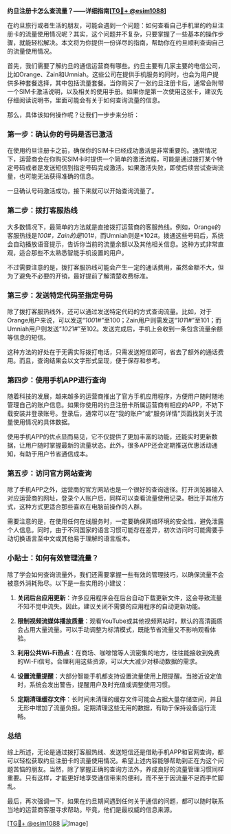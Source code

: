 **约旦注册卡怎么查流量？——详细指南[[TG💪+ @esim1088](https://t.me/s/esim1088)]**

在约旦旅行或者生活的朋友，可能会遇到一个问题：如何查看自己手机里的约旦注册卡的流量使用情况呢？其实，这个问题并不复杂，只要掌握了一些基本的操作步骤，就能轻松解决。本文将为你提供一份详尽的指南，帮助你在约旦顺利查询自己的流量使用情况。

首先，我们需要了解约旦的通信运营商有哪些。约旦主要有几家主要的电信公司，比如Orange、Zain和Umniah。这些公司在提供手机服务的同时，也会为用户提供多种套餐选择，其中包括流量套餐。当你购买了一张约旦注册卡后，通常会附带一个SIM卡激活说明，以及相关的使用手册。如果你是第一次使用这张卡，建议先仔细阅读说明书，里面可能会有关于如何查询流量的信息。

那么，具体该如何操作呢？让我们一步步来分析：

### 第一步：确认你的号码是否已激活

在使用约旦注册卡之前，确保你的SIM卡已经成功激活是非常重要的。通常情况下，运营商会在你购买SIM卡时提供一个简单的激活流程，可能是通过拨打某个特定号码或者是发送短信到指定号码完成激活。如果激活失败，即使后续尝试查询流量，也可能无法获得准确的信息。

一旦确认号码激活成功，接下来就可以开始查询流量了。

### 第二步：拨打客服热线

大多数情况下，最简单的方法就是直接拨打运营商的客服热线。例如，Orange的客服热线是*100#，Zain的是*101#，而Umniah则是*102#。拨通这些号码后，系统会自动播放语音提示，告诉你当前的流量余额以及其他相关信息。这种方式非常直观，适合那些不太熟悉智能手机设置的用户。

不过需要注意的是，拨打客服热线可能会产生一定的通话费用，虽然金额不大，但为了避免不必要的开销，最好提前了解清楚收费标准。

### 第三步：发送特定代码至指定号码

除了拨打客服热线外，还可以通过发送特定代码的方式查询流量。比如，对于Orange用户来说，可以发送“*100*1#”至100；Zain用户则需发送“*101*1#”至101；而Umniah用户则发送“*102*1#”至102。发送完成后，手机上会收到一条包含流量余额等信息的短信。

这种方法的好处在于无需实际拨打电话，只需发送短信即可，省去了额外的通话费用。而且，查询结果会以文字形式呈现，便于保存和参考。

### 第四步：使用手机APP进行查询

随着科技的发展，越来越多的运营商推出了官方手机应用程序，方便用户随时随地管理自己的账户信息。如果你使用的约旦注册卡所属运营商有相应的APP，不妨下载安装并登录账号。登录后，通常可以在“我的账户”或“服务详情”页面找到关于流量使用情况的具体数据。

使用手机APP的优点显而易见，它不仅提供了更加丰富的功能，还能实时更新数据，让用户随时掌握最新的流量状态。此外，很多APP还会定期推送优惠活动通知，有助于用户节省通信成本。

### 第五步：访问官方网站查询

除了手机APP之外，运营商的官方网站也是一个很好的查询途径。打开浏览器输入对应运营商的网址，登录个人账户后，同样可以查看流量使用记录。相比于其他方式，这种方式更适合那些喜欢在电脑前操作的人群。

需要注意的是，在使用任何在线服务时，一定要确保网络环境的安全性，避免泄露个人信息。同时，由于不同国家的语言习惯可能存在差异，初次访问时可能需要手动切换语言至中文或其他易于理解的语言版本。

### 小贴士：如何有效管理流量？

除了学会如何查询流量外，我们还需要掌握一些有效的管理技巧，以确保流量不会被意外消耗殆尽。以下是一些实用的小建议：

1. **关闭后台应用更新**：许多应用程序会在后台自动下载更新文件，这会导致流量不知不觉中流失。因此，建议关闭不需要的应用程序的自动更新功能。
   
2. **限制视频流媒体播放质量**：观看YouTube或其他视频网站时，默认的高清画质会占用大量流量。可以手动调整为标清模式，既能节省流量又不影响观看体验。

3. **利用公共Wi-Fi热点**：在商场、咖啡馆等人流密集的地方，往往能接收到免费的Wi-Fi信号。合理利用这些资源，可以大大减少对移动数据的需求。

4. **设置流量提醒**：大部分智能手机都支持设置流量使用上限提醒。当接近设定值时，系统会发出警告，提醒用户及时充值或调整使用习惯。

5. **定期清理缓存文件**：长时间未清理的缓存文件可能会占据大量存储空间，并且无形中增加了流量负担。定期清理这些无用的数据，有助于保持设备运行流畅。

### 总结

综上所述，无论是通过拨打客服热线、发送短信还是借助手机APP和官网查询，都可以轻松获取约旦注册卡的流量使用情况。希望上述内容能够帮助到正在为这个问题苦恼的朋友。当然，除了掌握正确的查询方法外，养成良好的流量管理习惯同样重要。只有这样，才能更好地享受通信带来的便利，而不至于因流量不足而手忙脚乱。

最后，再次强调一下，如果在约旦期间遇到任何关于通信的问题，都可以随时联系当地的运营商客服寻求帮助。毕竟，他们是最权威的信息来源。

[[TG💪+ @esim1088](https://t.me/s/esim1088) ![Image](https://i.postimg.cc/4NQfJmqS/Snipaste-2025-05-13-00-14-12.png)]